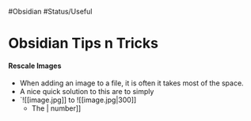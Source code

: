 #Obsidian 
#Status/Useful


# Obsidian Tips n Tricks

#### Rescale Images
- When adding an image to a file, it is often it takes most of the space.
- A nice quick solution to this are to simply 
- `![[image.jpg]] to ![[image.jpg|300]]
	- The | number]]  


